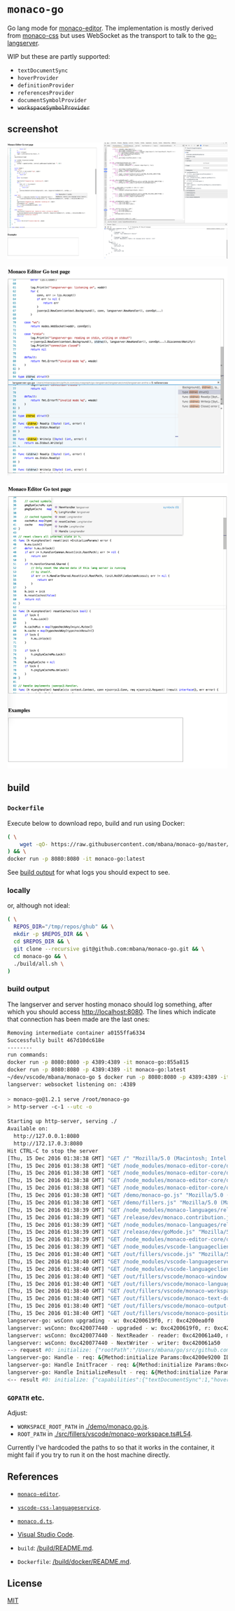 # `monaco-go`

Go lang mode for [monaco-editor](https://github.com/Microsoft/monaco-editor). The implementation is mostly derived from
[monaco-css](https://github.com/Microsoft/monaco-css) but uses WebSocket as the transport to talk to the
[go-langserver](https://github.com/sourcegraph/go-langserver).

WIP but these are partly supported:

* `textDocumentSync`
* `hoverProvider`
* `definitionProvider`
* `referencesProvider`
* `documentSymbolProvider`
* <del>`workspaceSymbolProvider`</del>

## screenshot

![monaco-go-lsp](/images/monaco-go-lsp.png)

![find-references.png](/images/find-references.png)

![document-symbol.png](/images/document-symbol.png)

## build

### `Dockerfile`

Execute below to download repo, build and run using Docker:

```sh
( \
	wget -qO- https://raw.githubusercontent.com/mbana/monaco-go/master/build/get.sh | /bin/bash \
) && \
docker run -p 8080:8080 -it monaco-go:latest
```

See [build output](#build-output) for what logs you should expect to see.

### locally

or, although not ideal:

```sh
( \
  REPOS_DIR="/tmp/repos/ghub" && \
  mkdir -p $REPOS_DIR && \
  cd $REPOS_DIR && \
  git clone --recursive git@github.com:mbana/monaco-go.git && \
  cd monaco-go && \
  ./build/all.sh \
)
```

### build output

The langserver and server hosting monaco should log something, after which
you should access <http://localhost:8080>. The lines which
indicate that connection has been made are the last ones:

```sh
Removing intermediate container a0155ffa6334
Successfully built 467d10dc618e
--------
run commands:
docker run -p 8080:8080 -p 4389:4389 -it monaco-go:855a815
docker run -p 8080:8080 -p 4389:4389 -it monaco-go:latest
~/dev/vscode/mbana/monaco-go $ docker run -p 8080:8080 -p 4389:4389 -it monaco-go:latest
langserver: websocket listening on: :4389

> monaco-go@1.2.1 serve /root/monaco-go
> http-server -c-1 --utc -o

Starting up http-server, serving ./
Available on:
  http://127.0.0.1:8080
  http://172.17.0.3:8080
Hit CTRL-C to stop the server
[Thu, 15 Dec 2016 01:38:38 GMT] "GET /" "Mozilla/5.0 (Macintosh; Intel Mac OS X 10_11_6) AppleWebKit/537.36 (KHTML, like Gecko) Chrome/54.0.2840.98 Safari/537.36"
[Thu, 15 Dec 2016 01:38:38 GMT] "GET /node_modules/monaco-editor-core/dev/vs/editor/editor.main.css" "Mozilla/5.0 (Macintosh; Intel Mac OS X 10_11_6) AppleWebKit/537.36 (KHTML, like Gecko) Chrome/54.0.2840.98 Safari/537.36"
[Thu, 15 Dec 2016 01:38:38 GMT] "GET /node_modules/monaco-editor-core/dev/vs/loader.js" "Mozilla/5.0 (Macintosh; Intel Mac OS X 10_11_6) AppleWebKit/537.36 (KHTML, like Gecko) Chrome/54.0.2840.98 Safari/537.36"
[Thu, 15 Dec 2016 01:38:38 GMT] "GET /node_modules/monaco-editor-core/dev/vs/editor/editor.main.nls.js" "Mozilla/5.0 (Macintosh; Intel Mac OS X 10_11_6) AppleWebKit/537.36 (KHTML, like Gecko) Chrome/54.0.2840.98 Safari/537.36"
[Thu, 15 Dec 2016 01:38:38 GMT] "GET /node_modules/monaco-editor-core/dev/vs/editor/editor.main.js" "Mozilla/5.0 (Macintosh; Intel Mac OS X 10_11_6) AppleWebKit/537.36 (KHTML, like Gecko) Chrome/54.0.2840.98 Safari/537.36"
[Thu, 15 Dec 2016 01:38:38 GMT] "GET /demo/monaco-go.js" "Mozilla/5.0 (Macintosh; Intel Mac OS X 10_11_6) AppleWebKit/537.36 (KHTML, like Gecko) Chrome/54.0.2840.98 Safari/537.36"
[Thu, 15 Dec 2016 01:38:38 GMT] "GET /demo/fillers.js" "Mozilla/5.0 (Macintosh; Intel Mac OS X 10_11_6) AppleWebKit/537.36 (KHTML, like Gecko) Chrome/54.0.2840.98 Safari/537.36"
[Thu, 15 Dec 2016 01:38:39 GMT] "GET /node_modules/monaco-languages/release/src/monaco.contribution.js" "Mozilla/5.0 (Macintosh; Intel Mac OS X 10_11_6) AppleWebKit/537.36 (KHTML, like Gecko) Chrome/54.0.2840.98 Safari/537.36"
[Thu, 15 Dec 2016 01:38:39 GMT] "GET /release/dev/monaco.contribution.js" "Mozilla/5.0 (Macintosh; Intel Mac OS X 10_11_6) AppleWebKit/537.36 (KHTML, like Gecko) Chrome/54.0.2840.98 Safari/537.36"
[Thu, 15 Dec 2016 01:38:39 GMT] "GET /node_modules/monaco-languages/release/src/go.js" "Mozilla/5.0 (Macintosh; Intel Mac OS X 10_11_6) AppleWebKit/537.36 (KHTML, like Gecko) Chrome/54.0.2840.98 Safari/537.36"
[Thu, 15 Dec 2016 01:38:39 GMT] "GET /release/dev/goMode.js" "Mozilla/5.0 (Macintosh; Intel Mac OS X 10_11_6) AppleWebKit/537.36 (KHTML, like Gecko) Chrome/54.0.2840.98 Safari/537.36"
[Thu, 15 Dec 2016 01:38:39 GMT] "GET /node_modules/monaco-editor-core/dev/vs/base/worker/workerMain.js" "Mozilla/5.0 (Macintosh; Intel Mac OS X 10_11_6) AppleWebKit/537.36 (KHTML, like Gecko) Chrome/54.0.2840.98 Safari/537.36"
[Thu, 15 Dec 2016 01:38:39 GMT] "GET /node_modules/vscode-languageclient/lib/main.js" "Mozilla/5.0 (Macintosh; Intel Mac OS X 10_11_6) AppleWebKit/537.36 (KHTML, like Gecko) Chrome/54.0.2840.98 Safari/537.36"
[Thu, 15 Dec 2016 01:38:40 GMT] "GET /out/fillers/vscode.js" "Mozilla/5.0 (Macintosh; Intel Mac OS X 10_11_6) AppleWebKit/537.36 (KHTML, like Gecko) Chrome/54.0.2840.98 Safari/537.36"
[Thu, 15 Dec 2016 01:38:40 GMT] "GET /node_modules/vscode-languageserver-types/lib/main.js" "Mozilla/5.0 (Macintosh; Intel Mac OS X 10_11_6) AppleWebKit/537.36 (KHTML, like Gecko) Chrome/54.0.2840.98 Safari/537.36"
[Thu, 15 Dec 2016 01:38:40 GMT] "GET /node_modules/vscode-languageclient/node_modules/vscode-jsonrpc/lib/main.js" "Mozilla/5.0 (Macintosh; Intel Mac OS X 10_11_6) AppleWebKit/537.36 (KHTML, like Gecko) Chrome/54.0.2840.98 Safari/537.36"
[Thu, 15 Dec 2016 01:38:40 GMT] "GET /out/fillers/vscode/monaco-window.js" "Mozilla/5.0 (Macintosh; Intel Mac OS X 10_11_6) AppleWebKit/537.36 (KHTML, like Gecko) Chrome/54.0.2840.98 Safari/537.36"
[Thu, 15 Dec 2016 01:38:40 GMT] "GET /out/fillers/vscode/monaco-languages.js" "Mozilla/5.0 (Macintosh; Intel Mac OS X 10_11_6) AppleWebKit/537.36 (KHTML, like Gecko) Chrome/54.0.2840.98 Safari/537.36"
[Thu, 15 Dec 2016 01:38:40 GMT] "GET /out/fillers/vscode/monaco-workspace.js" "Mozilla/5.0 (Macintosh; Intel Mac OS X 10_11_6) AppleWebKit/537.36 (KHTML, like Gecko) Chrome/54.0.2840.98 Safari/537.36"
[Thu, 15 Dec 2016 01:38:40 GMT] "GET /out/fillers/vscode/monaco-text-document.js" "Mozilla/5.0 (Macintosh; Intel Mac OS X 10_11_6) AppleWebKit/537.36 (KHTML, like Gecko) Chrome/54.0.2840.98 Safari/537.36"
[Thu, 15 Dec 2016 01:38:40 GMT] "GET /out/fillers/vscode/monaco-output-channel.js" "Mozilla/5.0 (Macintosh; Intel Mac OS X 10_11_6) AppleWebKit/537.36 (KHTML, like Gecko) Chrome/54.0.2840.98 Safari/537.36"
[Thu, 15 Dec 2016 01:38:40 GMT] "GET /out/fillers/vscode/monaco-position.js" "Mozilla/5.0 (Macintosh; Intel Mac OS X 10_11_6) AppleWebKit/537.36 (KHTML, like Gecko) Chrome/54.0.2840.98 Safari/537.36"
langserver-go: wsConn upgrading - w: 0xc4200619f0, r: 0xc4200ea0f0
langserver: wsConn: 0xc420077440 - upgraded - w: 0xc4200619f0, r: 0xc4200ea0f0
langserver: wsConn: 0xc420077440 - NextReader - reader: 0xc420061a40, messageType: 1
langserver: wsConn: 0xc420077440 - NextWriter - writer: 0xc420061a50
--> request #0: initialize: {"rootPath":"/Users/mbana/go/src/github.com/sourcegraph/go-langserver/langserver","capabilities":{"dynamicRegistration":true,"workspace":{"applyEdit":true},"textDocument":{"willSaveNotification":true,"willSaveWaitUntilRequest":true}},"initializationOptions":{"rootImportPath":"github.com/sourcegraph/go-langserver/langserver","GOPATH":"/Users/mbana/go","GOROOT":"/usr/local/opt/go/libexec"},"trace":"messages"}
langserver-go: Handle - req: &{Method:initialize Params:0xc4200e9200 ID:0 Meta:<nil> Notif:false}
langserver-go: Handle InitTracer - req: &{Method:initialize Params:0xc4200e9200 ID:0 Meta:<nil> Notif:false}, err: <nil>
langserver-go: Handle InitializeResult - req: &{Method:initialize Params:0xc4200e9200 ID:0 Meta:<nil> Notif:false}, req.Params: &[123 34 114 111 111 116 80 97 116 104 34 58 34 47 85 115 101 114 115 47 109 98 97 110 97 47 103 111 47 115 114 99 47 103 105 116 104 117 98 46 99 111 109 47 115 111 117 114 99 101 103 114 97 112 104 47 103 111 45 108 97 110 103 115 101 114 118 101 114 47 108 97 110 103 115 101 114 118 101 114 34 44 34 99 97 112 97 98 105 108 105 116 105 101 115 34 58 123 34 100 121 110 97 109 105 99 82 101 103 105 115 116 114 97 116 105 111 110 34 58 116 114 117 101 44 34 119 111 114 107 115 112 97 99 101 34 58 123 34 97 112 112 108 121 69 100 105 116 34 58 116 114 117 101 125 44 34 116 101 120 116 68 111 99 117 109 101 110 116 34 58 123 34 119 105 108 108 83 97 118 101 78 111 116 105 102 105 99 97 116 105 111 110 34 58 116 114 117 101 44 34 119 105 108 108 83 97 118 101 87 97 105 116 85 110 116 105 108 82 101 113 117 101 115 116 34 58 116 114 117 101 125 125 44 34 105 110 105 116 105 97 108 105 122 97 116 105 111 110 79 112 116 105 111 110 115 34 58 123 34 114 111 111 116 73 109 112 111 114 116 80 97 116 104 34 58 34 103 105 116 104 117 98 46 99 111 109 47 115 111 117 114 99 101 103 114 97 112 104 47 103 111 45 108 97 110 103 115 101 114 118 101 114 47 108 97 110 103 115 101 114 118 101 114 34 44 34 71 79 80 65 84 72 34 58 34 47 85 115 101 114 115 47 109 98 97 110 97 47 103 111 34 44 34 71 79 82 79 79 84 34 58 34 47 117 115 114 47 108 111 99 97 108 47 111 112 116 47 103 111 47 108 105 98 101 120 101 99 34 125 44 34 116 114 97 99 101 34 58 34 109 101 115 115 97 103 101 115 34 125]
<-- result #0: initialize: {"capabilities":{"textDocumentSync":1,"hoverProvider":true,"definitionProvider":true,"referencesProvider":true,"documentSymbolProvider":true,"workspaceSymbolProvider":true}}

```

### `GOPATH` etc.

Adjust:

* `WORKSPACE_ROOT_PATH` in [./demo/monaco.go.js](https://github.com/mbana/monaco-go/blob/master/demo/monaco-go.js#L22).
* `ROOT_PATH` in [./src/fillers/vscode/monaco-workspace.ts#L54](https://github.com/mbana/monaco-go/blob/master/src/fillers/vscode/monaco-workspace.ts#L54).

Currently I've hardcoded the paths to so that it works in the container, it
might fail if you try to run it on the host machine directly.

## References

* [`monaco-editor`](https://github.com/Microsoft/monaco-editor).
* [`vscode-css-languageservice`](https://github.com/Microsoft/vscode-css-languageservice).
* [`monaco.d.ts`](https://github.com/Microsoft/monaco-css/blob/master/src/monaco.d.ts).
* [Visual Studio Code](https://github.com/Microsoft/vscode).

* `build`: [/build/README.md](/build/README.md).
* `Dockerfile`: [/build/docker/README.md](/build/docker/README.md).

## License

[MIT](https://github.com/Microsoft/monaco-css/blob/master/LICENSE.md)